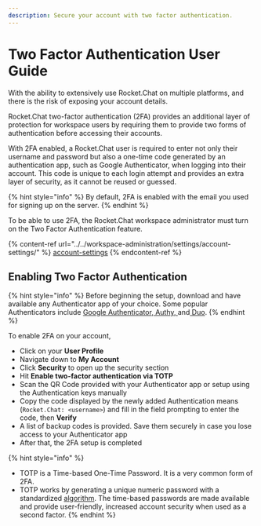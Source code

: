```yaml
---
description: Secure your account with two factor authentication.
---
```


# Two Factor Authentication User Guide

With the ability to extensively use Rocket.Chat on multiple platforms, and there is the risk of exposing your account details.

Rocket.Chat two-factor authentication (2FA) provides an additional layer of protection for workspace users by requiring them to provide two forms of authentication before accessing their accounts.

With 2FA enabled, a Rocket.Chat user is required to enter not only their username and password but also a one-time code generated by an authentication app, such as Google Authenticator, when logging into their account. This code is unique to each login attempt and provides an extra layer of security, as it cannot be reused or guessed.

{% hint style="info" %}
By default, 2FA is enabled with the email you used for signing up on the server.
{% endhint %}

To be able to use 2FA, the Rocket.Chat workspace administrator must turn on the Two Factor Authentication feature.

{% content-ref url="../../workspace-administration/settings/account-settings/" %}
[account-settings](../../workspace-administration/settings/account-settings/)
{% endcontent-ref %}

## Enabling Two Factor Authentication

{% hint style="info" %}
Before beginning the setup, download and have available any Authenticator app of your choice. Some popular Authenticators include [Google Authenticator](https://googleauthenticator.net/),[ Authy, ](https://authy.com/)and[ Duo](https://duo.com/).
{% endhint %}

To enable 2FA on your account,

* Click on your **User Profile**
* Navigate down to **My Account**
* Click **Security** to open up the security section
* Hit **Enable two-factor authentication via TOTP**
* Scan the QR Code provided with your Authenticator app or setup using the Authentication keys manually
* Copy the code displayed by the newly added Authentication means (`Rocket.Chat: <username>`) and fill in the field prompting to enter the code, then **Verify**
* A list of backup codes is provided. Save them securely in case you lose access to your Authenticator app
* After that, the 2FA setup is completed

{% hint style="info" %}
* TOTP is a Time-based One-Time Password. It is a very common form of 2FA.
* TOTP works by generating a unique numeric password with a standardized [algorithm](https://tools.ietf.org/html/rfc6238). The time-based passwords are made available and provide user-friendly, increased account security when used as a second factor.
{% endhint %}
